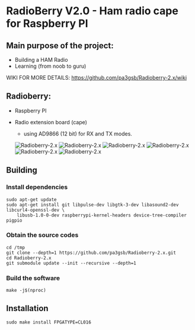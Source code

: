 RadioBerry V2.0 - Ham radio cape for Raspberry PI
==============================================

## Main purpose of the project:

- Building a HAM Radio
- Learning (from noob to guru)

WIKI FOR MORE DETAILS:  https://github.com/pa3gsb/Radioberry-2.x/wiki

## Radioberry:

- Raspberry PI
- Radio extension board (cape)
	- using AD9866 (12 bit)  for RX and TX modes.

	![Radioberry-2.x](docs/gallery/front.JPG)
	![Radioberry-2.x](docs/gallery/radioberry-in-case-small.jpg)
	![Radioberry-2.x](docs/gallery/back.JPG)
	![Radioberry-2.x](docs/gallery/rb+rpi-front.JPG)
	![Radioberry-2.x](docs/gallery/rb+rpi-side.JPG)
	![Radioberry-2.x](docs/gallery/radioberry-open-incase-small.jpg)
	

## Building

### Install dependencies
	sudo apt-get update
	sudo apt-get install git libpulse-dev libgtk-3-dev libasound2-dev libcurl4-openssl-dev \
		libusb-1.0-0-dev raspberrypi-kernel-headers device-tree-compiler pigpio

### Obtain the source codes
	cd /tmp
	git clone --depth=1 https://github.com/pa3gsb/Radioberry-2.x.git
	cd Radioberry-2.x
	git submodule update --init --recursive --depth=1

### Build the software
	make -j$(nproc)

## Installation
	sudo make install FPGATYPE=CL016
